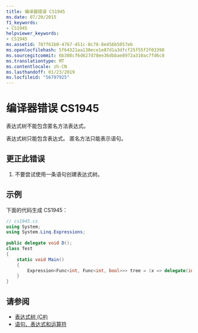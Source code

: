 ```yaml
---
title: 编译器错误 CS1945
ms.date: 07/20/2015
f1_keywords:
- CS1945
helpviewer_keywords:
- CS1945
ms.assetid: 787f61b0-4767-451c-8c78-8e456b5057eb
ms.openlocfilehash: 5f64321aa130ece1e87d1a3dfcf25f55f2f03398
ms.sourcegitcommit: 6b308cf6d627d78ee36dbbae8972a310ac7fd6c8
ms.translationtype: MT
ms.contentlocale: zh-CN
ms.lasthandoff: 01/23/2019
ms.locfileid: "56797925"
---
```

# <a name="compiler-error-cs1945"></a>编译器错误 CS1945
表达式树不能包含匿名方法表达式。  
  
 表达式树只能包含表达式。 匿名方法只能表示语句。  
  
## <a name="to-correct-this-error"></a>更正此错误  
  
1.  不要尝试使用一条语句创建表达式树。  
  
## <a name="example"></a>示例  
 下面的代码生成 CS1945：  
  
```csharp  
// cs1945.cs  
using System;  
using System.Linq.Expressions;  
  
public delegate void D();  
class Test  
{  
    static void Main()  
    {  
        Expression<Func<int, Func<int, bool>>> tree = (x => delegate(int i) { return true; }); // CS1945  
    }  
}  
```  
  
## <a name="see-also"></a>请参阅

- [表达式树 (C#)](../programming-guide/concepts/expression-trees/index.md)
- [语句、表达式和运算符](../../csharp/programming-guide/statements-expressions-operators/index.md)
